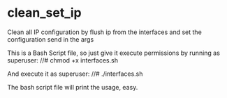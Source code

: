 # clean_set_ip
Clean all IP configuration by flush ip from the interfaces and set the configuration send in the args 

This is a Bash Script file, so just give it execute permissions by running as superuser:
//# chmod +x interfaces.sh

And execute it as superuser:
//# ./interfaces.sh

The bash script file will print the usage, easy. 

